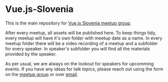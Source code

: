 # Vue.js-Slovenia
This is the main repository for [Vue.js Slovenia meetup group](https://www.meetup.com/vue-slovenia/).

After every meetup, all assets will be published here.
To keep things tidy, every meetup will have it's own folder with meetup date as a name.
In every meetup folder there will be a video recording of a meetup and a subfolder for every speaker.
In speaker's subfolder you will find all the materials provided by the speaker.

As per usual, we are always on the lookout for speakers for upcomming events. If you have any ideas for talk topics, please reach out using the form on the [meetup group](https://www.meetup.com/vue-slovenia/) or over [email](mailto:matic.tribuson@gmail.com).
